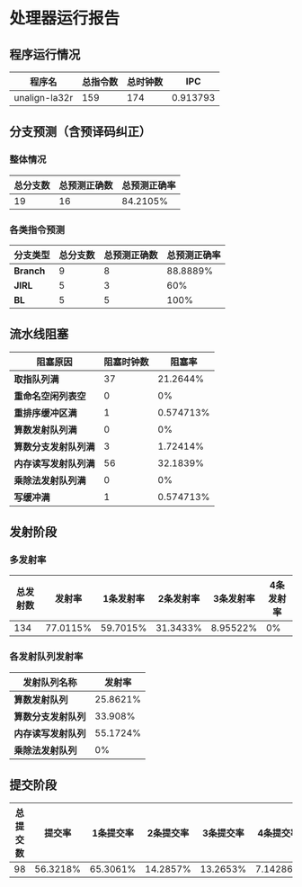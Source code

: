 # 处理器运行报告
## 程序运行情况
|程序名|总指令数|总时钟数|IPC|
|---|---|---|---|
|unalign-la32r|159|174|0.913793|

## 分支预测（含预译码纠正）
### 整体情况
|总分支数|总预测正确数|总预测正确率|
|---|---|---|
|19|16|84.2105%|

### 各类指令预测
|分支类型|总分支数|总预测正确数|总预测正确率|
|---|---|---|---|
|**Branch**| 9 | 8 | 88.8889%|
|**JIRL**| 5 | 3 | 60%|
|**BL**| 5 | 5 | 100%|

## 流水线阻塞
|阻塞原因|阻塞时钟数|阻塞率|
|---|---|---|
|**取指队列满**| 37 | 21.2644%|
|**重命名空闲列表空**|0 | 0%|
|**重排序缓冲区满**|1 | 0.574713%|
|**算数发射队列满**|0 | 0%|
|**算数分支发射队列满**|3 | 1.72414%|
|**内存读写发射队列满**|56 | 32.1839%|
|**乘除法发射队列满**|0 | 0%|
|**写缓冲满**|1 | 0.574713%|

## 发射阶段
### 多发射率
|总发射数|发射率|1条发射率|2条发射率|3条发射率|4条发射率|
|---|---|---|---|---|---|
|134|77.0115%|59.7015%|31.3433%|8.95522%|0%|

### 各发射队列发射率
|发射队列名称|发射率|
|---|---|
|**算数发射队列**|25.8621%|
|**算数分支发射队列**|33.908%|
|**内存读写发射队列**|55.1724%|
|**乘除法发射队列**|0%|

## 提交阶段
|总提交数|提交率|1条提交率|2条提交率|3条提交率|4条提交率|
|---|---|---|---|---|---|
|98|56.3218%|65.3061%|14.2857%|13.2653%|7.14286%|
